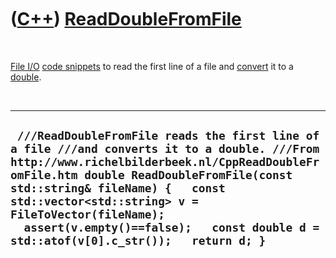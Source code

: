 



 

 

 

 

 

([C++](Cpp.md)) [ReadDoubleFromFile](CppReadDoubleFromFile.md)
================================================================

 

[File I/O](CppFileIo.md) [code snippets](CppCodeSnippets.md) to read
the first line of a file and [convert](CppConvert.md) it to a
[double](CppDouble.md).

 

  ----------------------------------------------------------------------------------------------------------------------------------------------------------------------------------------------------------------------------------------------------------------------------------------------------------------------------------------------------------------------
  ` ///ReadDoubleFromFile reads the first line of a file ///and converts it to a double. ///From http://www.richelbilderbeek.nl/CppReadDoubleFromFile.htm double ReadDoubleFromFile(const std::string& fileName) {   const std::vector<std::string> v = FileToVector(fileName);   assert(v.empty()==false);   const double d = std::atof(v[0].c_str());   return d; }`
  ----------------------------------------------------------------------------------------------------------------------------------------------------------------------------------------------------------------------------------------------------------------------------------------------------------------------------------------------------------------------

 

 

 

 

 





 



